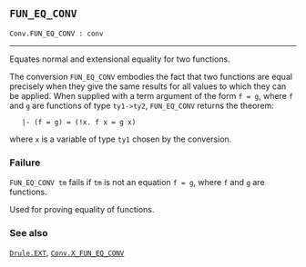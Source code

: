 ## `FUN_EQ_CONV`

``` hol4
Conv.FUN_EQ_CONV : conv
```

------------------------------------------------------------------------

Equates normal and extensional equality for two functions.

The conversion `FUN_EQ_CONV` embodies the fact that two functions are
equal precisely when they give the same results for all values to which
they can be applied. When supplied with a term argument of the form
`f = g`, where `f` and `g` are functions of type `ty1->ty2`,
`FUN_EQ_CONV` returns the theorem:

``` hol4
   |- (f = g) = (!x. f x = g x)
```

where `x` is a variable of type `ty1` chosen by the conversion.

### Failure

`FUN_EQ_CONV tm` fails if `tm` is not an equation `f = g`, where `f` and
`g` are functions.

Used for proving equality of functions.

### See also

[`Drule.EXT`](#Drule.EXT), [`Conv.X_FUN_EQ_CONV`](#Conv.X_FUN_EQ_CONV)
